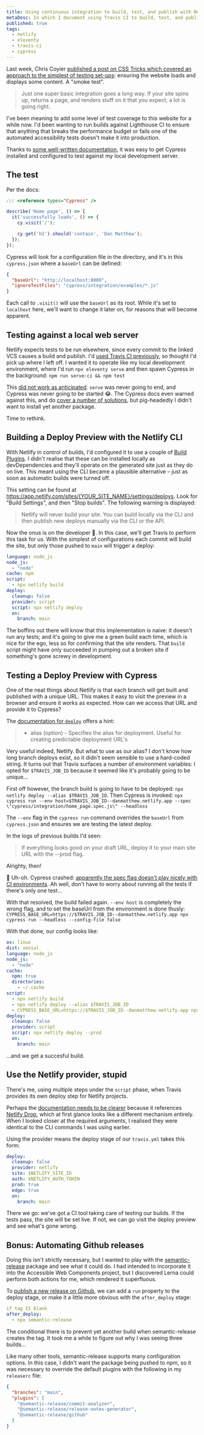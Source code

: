 ```yaml
---
title: Using continuous integration to build, test, and publish with Netlify
metaDesc: In which I document using Travis CI to build, test, and publish an eleventy-generated static site to Netlify
published: true
tags:
  - netlify
  - eleventy
  - travis-ci
  - cypress
---
```


Last week, Chris Coyier [published a post on CSS Tricks which covered an approach to the simplest of testing set-ups](https://css-tricks.com/develop-preview-test/): ensuring the website loads and displays some content. A "smoke test".

> Just one super basic integration goes a long way. If your site spins up, returns a page, and renders stuff on it that you expect, a lot is going right.

I've been meaning to add some level of test coverage to this website for a while now. I'd been wanting to run builds against Lighthouse CI to ensure that anything that breaks the performance budget or fails one of the automated accessibility tests doesn't make it into production.

Thanks to [some well-written documentation](https://docs.cypress.io/guides/getting-started/writing-your-first-test.html#Step-1-Visit-a-page), it was easy to get Cypress installed and configured to test against my local development server.

## The test
Per the docs:

```js
/// <reference types="Cypress" />

describe('Home page', () => {
  it('successfully loads', () => {
    cy.visit('/');

    cy.get('h1').should('contain', 'Dan Matthew');
  });
});
```

Cypress will look for a configuration file in the directory, and it's in this `cypress.json` where a `baseUrl` can be defined:

```json
{
  "baseUrl": "http://localhost:8080",
  "ignoreTestFiles": "cypress/integration/examples/*.js"
}
```

Each call to `.visit()` will use the `baseUrl` as its root. While it's set to `localhost` here, we'll want to change it later on, for reasons that will become apparent.


## Testing against a local web server

Netlify expects tests to be run elsewhere, since every commit to the linked VCS causes a build and publish. I'd [used Travis CI previously](/notes/deploying-with-travis/), so thought I'd pick up where I left off. I wanted it to operate like my local development environment, where I'd run `npx eleventy serve` and then spawn Cypress in the background: `npm run serve:ci && npm test`

This [did not work as anticipated](https://travis-ci.com/github/danielmatthew/website/builds/176151683). `serve` was never going to end, and Cypress was never going to be started 😂. The Cypress docs even warned against this, and do [cover a number of solutions](https://docs.cypress.io/guides/guides/continuous-integration.html#Solutions), but pig-headedly I didn't want to install yet another package.

Time to rethink.


## Building a Deploy Preview with the Netlify CLI

With Netlify in control of builds, I'd configured it to use a couple of [Build Plugins](https://docs.netlify.com/configure-builds/build-plugins/). I didn't realise that these can be installed locally as devDependencies and they'll operate on the generated site just as they do on live. This meant using the CLI became a plausible alternative – just as soon as automatic builds were turned off.

This setting can be found at https://app.netlify.com/sites/{YOUR_SITE_NAME}/settings/deploys. Look for "Build Settings", and then "Stop builds". The following warning is displayed:

> Netlify will never build your site. You can build locally via the CLI and then publish new deploys manually via the CLI or the API.

Now the onus is on the developer 😬. In this case, we'll get Travis to perform this task for us. With the simplest of configurations each commit will build the site, but only those pushed to `main` will trigger a deploy:


```yml
language: node_js
node_js:
  - "node"
cache: npm
script:
  - npx netlify build
deploy:
  cleanup: false
  provider: script
  script: npx netlify deploy
  on:
    branch: main
```

The boffins out there will know that this implementation is naive: it doesn't run any tests; and it's going to give me a green build each time, which is nice for the ego, less so for confirming that the site renders. That `build` script might have only succeeded in pumping out a broken site if something's gone screwy in development.

## Testing a Deploy Preview with Cypress

One of the neat things about Netlify is that each branch will get built and published with a unique URL. This makes it easy to visit the preview in a browser and ensure it works as expected. How can we access that URL and provide it to Cypress?

The [documentation for `deploy`](https://cli.netlify.com/commands/deploy) offers a hint:

> - alias (option) - Specifies the alias for deployment. Useful for creating predictable deployment URL's

Very useful indeed, Netlify. But what to use as our alias? I don't know how long branch deploys exist, so it didn't seem sensible to use a hard-coded string. It turns out that Travis surfaces a number of environment variables: I opted for `$TRAVIS_JOB_ID` because it seemed like it's probably going to be unique…

First off however, the branch build is going to have to be deployed: `npx netlify deploy --alias $TRAVIS_JOB_ID`. Then Cypress is invoked: `npx cypress run --env host=$TRAVIS_JOB_ID--danmatthew.netlify.app --spec \"cypress/integration/home_page.spec.js\" --headless`

The `--env` flag in the `cypress run` command overrides the `baseUrl` from `cypress.json` and ensures we are testing the latest deploy.

In the logs of previous builds I'd seen:

> If everything looks good on your draft URL, deploy it to your main site URL with the --prod flag.

Alrighty, then!

🚨 Uh-oh. Cypress crashed: [apparently the spec flag doesn't play nicely with CI environments](https://github.com/cypress-io/cypress/issues/3957). Ah well, don't have to worry about running all the tests if there's only one test…

With that resolved, the build failed again. `--env host` is completely the wrong flag, and to set the baseUrl from the environment is done thusly:
`CYPRESS_BASE_URL=https://$TRAVIS_JOB_ID--danmatthew.netlify.app npx cypress run --headless --config-file false`

With that done, our config looks like:

```yml
os: linux
dist: xenial
language: node_js
node_js:
  - "node"
cache:
  npm: true
  directories:
    - ~/.cache
script:
  - npx netlify build
  - npx netlify deploy --alias $TRAVIS_JOB_ID
  - CYPRESS_BASE_URL=https://$TRAVIS_JOB_ID--danmatthew.netlify.app npx cypress run --headless --config-file false
deploy:
  cleanup: false
  provider: script
  script: npx netlify deploy --prod
  on:
    branch: main
```

…and we get a succesful build.

## Use the Netlify provider, stupid
There's me, using multiple steps under the `script` phase, when Travis provides its own deploy step for Netlify projects.

Perhaps the [documentation needs to be clearer](https://docs.travis-ci.com/user/deployment-v2/#supported-providers) because it references [Netlify Drop](https://app.netlify.com/drop), which at first glance looks like a different mechanism entirely. When I looked closer at the required arguments, I realised they were identical to the CLI commands I was using earlier.

Using the provider means the deploy stage of our `travis.yml` takes this form:

```yml
deploy:
  cleanup: false
  provider: netlify
  site: $NETLIFY_SITE_ID
  auth: $NETLIFY_AUTH_TOKEN
  prod: true
  edge: true
  on:
    branch: main
```

There we go: we've got a CI tool taking care of testing our builds. If the tests pass, the site will be set live. If not, we can go visit the deploy preview and see what's gone wrong.

## Bonus: Automating Github releases
Doing this isn't strictly necessary, but I wanted to play with the [semantic-release](https://semantic-release.gitbook.io/semantic-release/) package and see what it could do. I had intended to incorporate it into the Accessible Web Components project, but I discovered Lerna could perform both actions for me, which rendered it superfluous.

To [publish a new release on Github](https://github.com/danielmatthew/website/releases), we can add a `run` property to the deploy stage, or make it a little more obvious with the `after_deploy` stage:

```yml
if tag IS blank
after_deploy:
  - npx semantic-release
```

The conditional there is to prevent yet another build when semantic-release creates the tag. It took me a while to figure out why I was seeing three builds…

Like many other tools, semantic-release supports many configuration options. In this case, I didn't want the package being pushed to npm, so it was necessary to override the default plugins with the following in my `releaserc` file:

```json
{
  "branches": "main",
  "plugins": [
    "@semantic-release/commit-analyzer",
    "@semantic-release/release-notes-generator",
    "@semantic-release/github"
  ]
}
```

